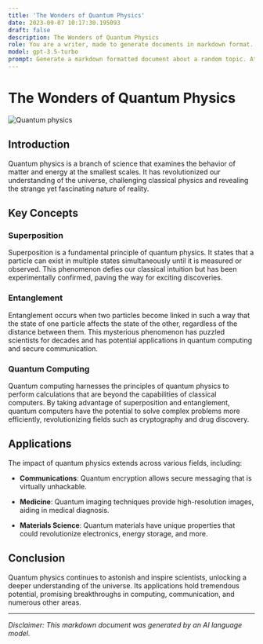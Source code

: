 ```yaml
---
title: 'The Wonders of Quantum Physics'
date: 2023-09-07 10:17:30.195093
draft: false
description: The Wonders of Quantum Physics
role: You are a writer, made to generate documents in markdown format. It is very important that all of the documents you generate are in valid markdown format.
model: gpt-3.5-turbo
prompt: Generate a markdown formatted document about a random topic. At the bottom, include a disclaimer explaining that the document was generated by you. The first line of the document should be the title. Make sure that the entire document is in proper markdown format, using a mix of various tags to make the document visually appealing.
---
```


# The Wonders of Quantum Physics

![Quantum physics](https://www.example.com/quantum-physics-image.jpg)

## Introduction

Quantum physics is a branch of science that examines the behavior of matter and energy at the smallest scales. It has revolutionized our understanding of the universe, challenging classical physics and revealing the strange yet fascinating nature of reality.

## Key Concepts

### Superposition

Superposition is a fundamental principle of quantum physics. It states that a particle can exist in multiple states simultaneously until it is measured or observed. This phenomenon defies our classical intuition but has been experimentally confirmed, paving the way for exciting discoveries.

### Entanglement

Entanglement occurs when two particles become linked in such a way that the state of one particle affects the state of the other, regardless of the distance between them. This mysterious phenomenon has puzzled scientists for decades and has potential applications in quantum computing and secure communication.

### Quantum Computing

Quantum computing harnesses the principles of quantum physics to perform calculations that are beyond the capabilities of classical computers. By taking advantage of superposition and entanglement, quantum computers have the potential to solve complex problems more efficiently, revolutionizing fields such as cryptography and drug discovery.

## Applications

The impact of quantum physics extends across various fields, including:

- **Communications**: Quantum encryption allows secure messaging that is virtually unhackable.

- **Medicine**: Quantum imaging techniques provide high-resolution images, aiding in medical diagnosis.

- **Materials Science**: Quantum materials have unique properties that could revolutionize electronics, energy storage, and more.

## Conclusion

Quantum physics continues to astonish and inspire scientists, unlocking a deeper understanding of the universe. Its applications hold tremendous potential, promising breakthroughs in computing, communication, and numerous other areas.

---

*Disclaimer: This markdown document was generated by an AI language model.*